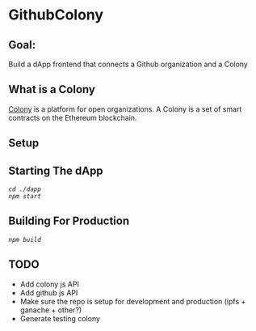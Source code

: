 # GithubColony

## Goal:
Build a dApp frontend that connects a Github organization and a Colony

## What is a Colony
[Colony](https://colony.io/) is a platform for open organizations. A Colony is a set of smart contracts on the Ethereum blockchain.

## Setup

## Starting The dApp  
  *`cd ./dapp`*  
  *`npm start`*  

## Building For Production  
  *`npm build`*  

## TODO  
  * Add colony js API
  * Add github js API
  * Make sure the repo is setup for development and production (ipfs + ganache + other?)
  * Generate testing colony
